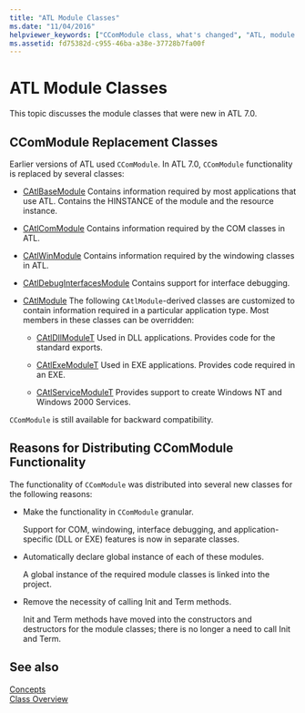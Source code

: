 ```yaml
---
title: "ATL Module Classes"
ms.date: "11/04/2016"
helpviewer_keywords: ["CComModule class, what's changed", "ATL, module classes", "module classes"]
ms.assetid: fd75382d-c955-46ba-a38e-37728b7fa00f
---
```

# ATL Module Classes

This topic discusses the module classes that were new in ATL 7.0.

## CComModule Replacement Classes

Earlier versions of ATL used `CComModule`. In ATL 7.0, `CComModule` functionality is replaced by several classes:

- [CAtlBaseModule](../atl/reference/catlbasemodule-class.md) Contains information required by most applications that use ATL. Contains the HINSTANCE of the module and the resource instance.

- [CAtlComModule](../atl/reference/catlcommodule-class.md) Contains information required by the COM classes in ATL.

- [CAtlWinModule](../atl/reference/catlwinmodule-class.md) Contains information required by the windowing classes in ATL.

- [CAtlDebugInterfacesModule](../atl/reference/catldebuginterfacesmodule-class.md) Contains support for interface debugging.

- [CAtlModule](../atl/reference/catlmodule-class.md) The following `CAtlModule`-derived classes are customized to contain information required in a particular application type. Most members in these classes can be overridden:

   - [CAtlDllModuleT](../atl/reference/catldllmodulet-class.md) Used in DLL applications. Provides code for the standard exports.

   - [CAtlExeModuleT](../atl/reference/catlexemodulet-class.md) Used in EXE applications. Provides code required in an EXE.

   - [CAtlServiceModuleT](../atl/reference/catlservicemodulet-class.md) Provides support to create Windows NT and Windows 2000 Services.

`CComModule` is still available for backward compatibility.

## Reasons for Distributing CComModule Functionality

The functionality of `CComModule` was distributed into several new classes for the following reasons:

- Make the functionality in `CComModule` granular.

   Support for COM, windowing, interface debugging, and application-specific (DLL or EXE) features is now in separate classes.

- Automatically declare global instance of each of these modules.

   A global instance of the required module classes is linked into the project.

- Remove the necessity of calling Init and Term methods.

   Init and Term methods have moved into the constructors and destructors for the module classes; there is no longer a need to call Init and Term.

## See also

[Concepts](../atl/active-template-library-atl-concepts.md)<br/>
[Class Overview](../atl/atl-class-overview.md)
